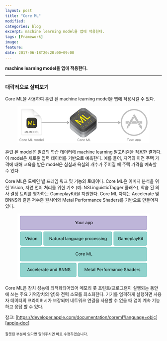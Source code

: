 ```yaml
---
layout: post
title: "Core ML"
modified:
categories: blog
excerpt: machine learning model을 앱에 적용한다.
tags: [Framework]
image:
feature:
date: 2017-06-18T20:20:00+09:00
---
```


**machine learning model을 앱에 적용한다.**

---
### 대락적으로 살펴보기
Core ML을 사용하여 훈련 된 machine learning model을 앱에 적용시킬 수 있다.
<figure>
	<img src="/images/integrateCoreML.png" alt="core ML을 사용하여 앱에 적용 시키는 이미지">
</figure>
훈련 된 model은 일련의 학습 데이터에 machine learning 알고리즘을 적용한 결과다. 이 model은 새로운 입력 데이터를 기반으로 예측한다. 예를 들어, 지역의 이전 주택 가격에 대해 교육을 받은 model은 침실과 욕실의 개수가 주어질 때 주택 가격을 예측할 수 있다.

Core ML은 도메인 별 프레임 워크 및 기능의 토대이다. Core ML은 이미지 분석을 위한 Vision, 자연 언어 처리를 위한 기초 (예: NSLinguisticTagger 클래스), 학습 된 의사 결정 트리를 평가하는 GameplayKit을 지원한다. Core ML 자체는 Accelerate 및 BNNS와 같은 저수준 원시어와 Metal Performance Shaders를 기반으로 만들어져 있다.
<figure>
	<img src="/images/foundationOfCoreML.png" alt="core ML의 토대 이미지">
</figure>
Core ML은 장치 성능에 최적화되어있어 메모리 풋 프린트(프로그램이 실행되는 동안에 쓰는 주요 기억장치의 양)와 전력 소모를 최소화한다. 기기를 엄격하게 실행하면 사용자 데이터의 프라이버시가 보장되며 네트워크 연결을 사용할 수 없을 때 앱이 계속 기능하고 응답 할 수 있다.

참고: [https://developer.apple.com/documentation/coreml?language=objc][apple-doc]

<sub>잘못된 부분이 있다면 알려주시면 바로 수정하겠습니다.</sub>

[apple-doc]: https://developer.apple.com/documentation/coreml?language=objc
